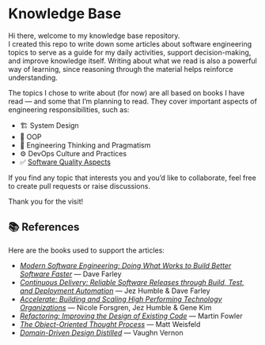 # Knowledge Base

Hi there, welcome to my knowledge base repository.  
I created this repo to write down some articles about software engineering topics to serve as a guide for my daily activities, support decision-making, and improve knowledge itself. Writing about what we read is also a powerful way of learning, since reasoning through the material helps reinforce understanding.  

The topics I chose to write about (for now) are all based on books I have read — and some that I’m planning to read. They cover important aspects of engineering responsibilities, such as:  

- 🏗️ System Design  
- 🧩 OOP  
- 🧠 Engineering Thinking and Pragmatism  
- ⚙️ DevOps Culture and Practices  
- ✅ [Software Quality Aspects](./QualityAspects/)

If you find any topic that interests you and you’d like to collaborate, feel free to create pull requests or raise discussions.  

Thank you for the visit! 

## 📚 References

Here are the books used to support the articles:  

- [*Modern Software Engineering: Doing What Works to Build Better Software Faster*](https://www.oreilly.com/library/view/modern-software-engineering/9780137314942/) — Dave Farley  
- [*Continuous Delivery: Reliable Software Releases through Build, Test, and Deployment Automation*](https://www.amazon.com/dp/0321601912?tag=contindelive-20) — Jez Humble & Dave Farley  
- [*Accelerate: Building and Scaling High Performing Technology Organizations*](https://www.oreilly.com/library/view/accelerate/9781457191435/) — Nicole Forsgren, Jez Humble & Gene Kim  
- [*Refactoring: Improving the Design of Existing Code*](https://martinfowler.com/books/refactoring.html) — Martin Fowler  
- [*The Object-Oriented Thought Process*](https://www.oreilly.com/library/view/the-object-oriented-thought/9780135182130/) — Matt Weisfeld  
- [*Domain-Driven Design Distilled*](https://www.oreilly.com/library/view/domain-driven-design-distilled/9780134434964/) — Vaughn Vernon  
